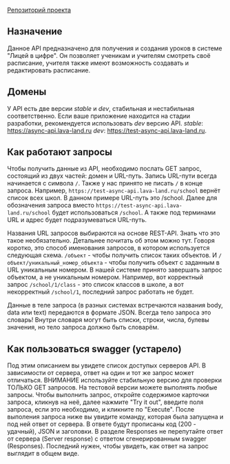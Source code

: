 [Репозиторий проекта](https://github.com/prostoLavr/async_lyceum_api.git)

## Назначение
Данное API предназначено для получения и создания уроков в системе "Лицей в цифре". 
Он позволяет ученикам и учителям смотреть своё расписание, 
учителя также имеют возможность создавать и редактировать расписание.

## Домены
У API есть две версии _stable_ и _dev_, 
стабильная и нестабильная соответственно. 
Если ваше приложение находится на стадии разработки, 
рекомендуется использовать _dev_ версию API. 
_stable_: https://async-api.lava-land.ru 
_dev_: https://test-async-api.lava-land.ru.

## Как работают запросы
Чтобы получить данные из API, необходимо послать GET запрос, 
состоящий из двух частей: домен и URL-путь. 
Запись URL-пути всегда начинается с символа `/`. 
Также у нас принято не писать `/` в конце запроса. 
Например, `https://test-async-api.lava-land.ru/school` вернёт список всех школ.
В данном примере URL-путь это /school. 
Далее для обозначения запроса вместо 
`https://test-async-api.lava-land.ru/school` будет использоваться `/school`. 
А также под терминами URL и адрес будет подразумеваться URL-путь.

Названия URL запросов выбираются на основе REST-API. 
Знать что это такое необязательно. Детальнее почитать об этом можно тут. 
Говоря коротко, это способ именования запросов, 
в котором используется следующая схема. 
`/объект` - чтобы получить список таких объектов. 
И `/объект/уникальный_номер_объекта` - чтобы получить объект с 
заданным в URL уникальным номером. 
В нашей системе принято завершать запрос объектом, а не уникальным номером. 
Например, вот корректный запрос `/school/1/class` - это список классов в школе,
а вот некорректный `/school/1`, последний запрос работать не будет.

Данные в теле запроса (в разных системах встречаются названия body, data или text) передаются в формате JSON. Всегда тело запроса это словарь! Внутри словаря могут быть списки, строки, числа, булевы значения, но тело запроса должно быть словарём.

## Как пользоваться swagger (устарело)
Под этим описанием вы увидете список доступых серверов API. 
В зависимости от сервера, ответ на один и тот же запрос может отличаться. 
ВНИМАНИЕ используйте стабильную версию для проверки ТОЛЬКО GET запросов. 
На тестовой версии можете выполнять любые запросы. 
Чтобы выполнить запрос, откройте содержимое карточки запроса, кликнув на неё, 
далее нажмите "Try it out", введите поля запроса, если это необходимо, 
и кликните по "Execute". После выполения запроса ниже вы увидите команду, 
которая была запущена и под ней ответ от сервера. 
В ответе будут прописаны код (200 - удачный), JSON и заголовки. 
В разделе Responses не перепутайте ответ от сервера (Server response) 
с ответом сгенерированным swagger (Responses). Последний нужен, чтобы увидеть,
как ответ на запрос выглядит в общем виде.